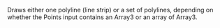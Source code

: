 Draws either one polyline (line strip)  or a set of polylines, depending on whether the Points input contains an Array3 or an array of Array3.